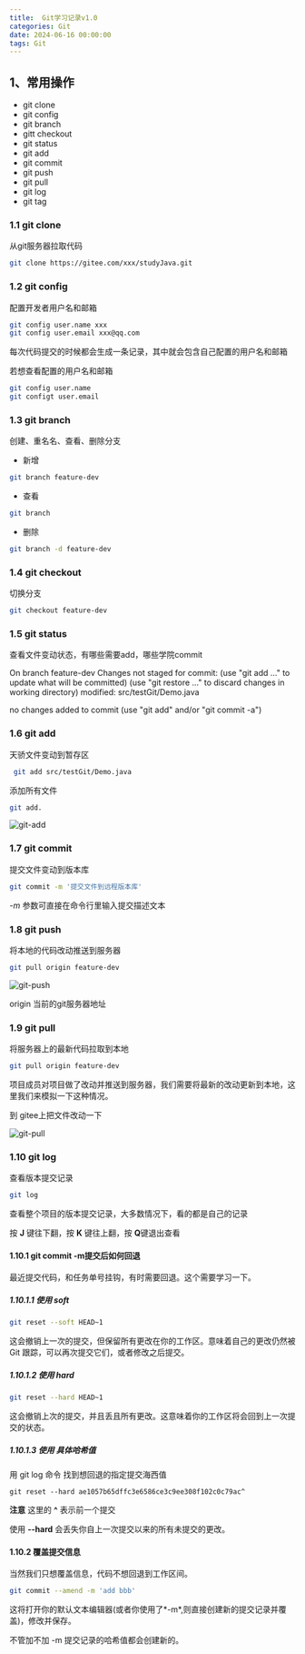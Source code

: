 ```yaml
---
title:  Git学习记录v1.0
categories: Git
date: 2024-06-16 00:00:00
tags: Git
---
```

## 1、常用操作

- git clone 
- git config
- git branch
- gitt checkout
- git status
- git add
- git commit
- git push
- git pull
- git log
- git tag
<!-- more -->
### 1.1 git clone

从git服务器拉取代码

```bash
git clone https://gitee.com/xxx/studyJava.git
```

### 1.2 git config

配置开发者用户名和邮箱

```bash
git config user.name xxx
git config user.email xxx@qq.com
```

每次代码提交的时候都会生成一条记录，其中就会包含自己配置的用户名和邮箱

若想查看配置的用户名和邮箱

```bash
git config user.name
git configt user.email
```

### 1.3 git branch

创建、重名名、查看、删除分支

- 新增

```bash
git branch feature-dev
```

- 查看

```bash
git branch
```

- 删除

```bash
git branch -d feature-dev
```

### 1.4 git checkout

切换分支

```bash
git checkout feature-dev
```

### 1.5 git status

查看文件变动状态，有哪些需要add，哪些学院commit

On branch feature-dev
Changes not staged for commit:
  (use "git add <file>..." to update what will be committed)
  (use "git restore <file>..." to discard changes in working directory)
        modified:   src/testGit/Demo.java

no changes added to commit (use "git add" and/or "git commit -a")

### 1.6 git add

天骄文件变动到暂存区

```bash
 git add src/testGit/Demo.java
```

添加所有文件

```bash
git add.
```

![git-add](D:\BlogFile\2024\0616\git-add.png)



### 1.7 git commit

提交文件变动到版本库

```bash
git commit -m '提交文件到远程版本库'
```

*-m* 参数可直接在命令行里输入提交描述文本

### 1.8 git push

将本地的代码改动推送到服务器

```bash
git pull origin feature-dev
```



![git-push](D:\BlogFile\2024\0616\git-push.png)

origin 当前的git服务器地址

### 1.9 git pull

将服务器上的最新代码拉取到本地

```bash
git pull origin feature-dev
```

项目成员对项目做了改动并推送到服务器，我们需要将最新的改动更新到本地，这里我们来模拟一下这种情况。

到 gitee上把文件改动一下

![git-pull](D:\BlogFile\2024\0616\git-pull.png)

### 1.10 git log

查看版本提交记录

```bash
git log
```

查看整个项目的版本提交记录，大多数情况下，看的都是自己的记录

按 **J** 键往下翻，按 **K** 键往上翻，按 **Q**键退出查看



#### 1.10.1 git commit -m提交后如何回退

最近提交代码，和任务单号挂钩，有时需要回退。这个需要学习一下。

##### 1.10.1.1 使用 soft

```bash
git reset --soft HEAD~1
```

这会撤销上一次的提交，但保留所有更改在你的工作区。意味着自己的更改仍然被 Git 跟踪，可以再次提交它们，或者修改之后提交。

##### 1.10.1.2 使用 hard

```bash
git reset --hard HEAD~1
```

这会撤销上次的提交，并且丢且所有更改。这意味着你的工作区将会回到上一次提交的状态。

##### 1.10.1.3 使用 具体哈希值

用 git log 命令 找到想回退的指定提交海西值

```ba
git reset --hard ae1057b65dffc3e6586ce3c9ee308f102c0c79ac^
```

**注意** 这里的 **^** 表示前一个提交

使用 **--hard** 会丢失你自上一次提交以来的所有未提交的更改。

#### 1.10.2 覆盖提交信息

当然我们只想覆盖信息，代码不想回退到工作区间。

```bash
git commit --amend -m 'add bbb'
```

这将打开你的默认文本编辑器(或者你使用了*-m*,则直接创建新的提交记录并覆盖)，修改并保存。

不管加不加 -m 提交记录的哈希值都会创建新的。